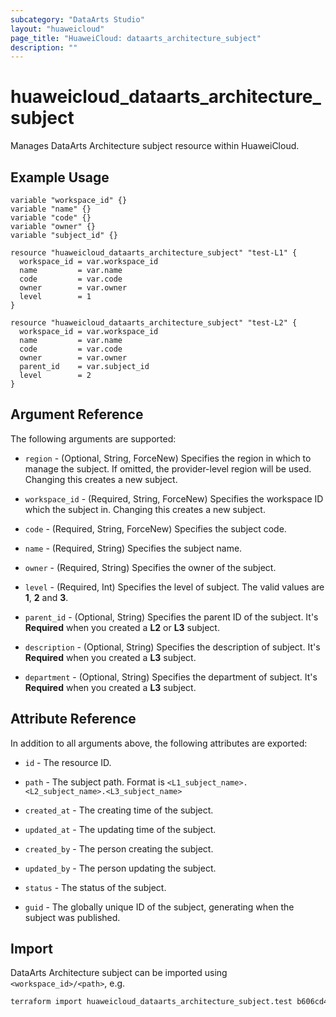 ```yaml
---
subcategory: "DataArts Studio"
layout: "huaweicloud"
page_title: "HuaweiCloud: dataarts_architecture_subject"
description: ""
---
```


# huaweicloud_dataarts_architecture_subject

Manages DataArts Architecture subject resource within HuaweiCloud.

## Example Usage

```hcl
variable "workspace_id" {}
variable "name" {}
variable "code" {}
variable "owner" {}
variable "subject_id" {}

resource "huaweicloud_dataarts_architecture_subject" "test-L1" {
  workspace_id = var.workspace_id
  name         = var.name
  code         = var.code
  owner        = var.owner
  level        = 1
}

resource "huaweicloud_dataarts_architecture_subject" "test-L2" {
  workspace_id = var.workspace_id
  name         = var.name
  code         = var.code
  owner        = var.owner
  parent_id    = var.subject_id
  level        = 2
}
```

## Argument Reference

The following arguments are supported:

* `region` - (Optional, String, ForceNew) Specifies the region in which to manage the subject.
  If omitted, the provider-level region will be used. Changing this creates a new subject.

* `workspace_id` - (Required, String, ForceNew) Specifies the workspace ID which the subject in.
  Changing this creates a new subject.

* `code` - (Required, String, ForceNew) Specifies the subject code.

* `name` - (Required, String) Specifies the subject name.

* `owner` - (Required, String) Specifies the owner of the subject.

* `level` - (Required, Int) Specifies the level of subject. The valid values are **1**, **2** and **3**.

* `parent_id` - (Optional, String) Specifies the parent ID of the subject.
  It's **Required** when you created a **L2** or **L3** subject.

* `description` - (Optional, String) Specifies the description of subject.
  It's **Required** when you created a **L3** subject.

* `department` - (Optional, String) Specifies the department of subject.
  It's **Required** when you created a **L3** subject.

## Attribute Reference

In addition to all arguments above, the following attributes are exported:

* `id` - The resource ID.

* `path` - The subject path. Format is `<L1_subject_name>.<L2_subject_name>.<L3_subject_name>`

* `created_at` - The creating time of the subject.

* `updated_at` - The updating time of the subject.

* `created_by` - The person creating the subject.

* `updated_by` - The person updating the subject.

* `status` - The status of the subject.

* `guid` - The globally unique ID of the subject, generating when the subject was published.

## Import

DataArts Architecture subject can be imported using `<workspace_id>/<path>`, e.g.

```sh
terraform import huaweicloud_dataarts_architecture_subject.test b606cd4a47b645108a122857204b360f/test-L1.test-L2
```
